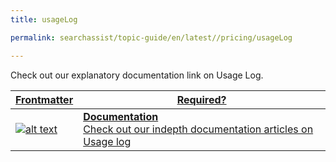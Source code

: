 ```yaml
---
title: usageLog

permalink: searchassist/topic-guide/en/latest//pricing/usageLog

---
```

<!--#### Topic Guide
###### Usage log-->

  Check out our explanatory documentation link on Usage Log.



<a class="doc-link" target="_blank" href="https://docs.kore.ai/searchassist/managing-searchassist-apps/viewing-billing-and-usage/#Usage_Log">
 

| Frontmatter | Required? |
|-------------|-------------|
| ![alt text](images/SA_Documentation.svg "Title") | **Documentation**  <br /> Check out our indepth documentation articles on Usage log | 


</a>
